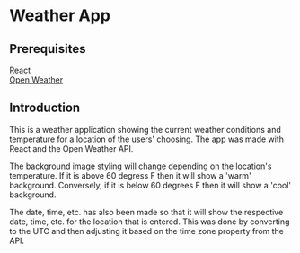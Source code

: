 <h1>Weather App</h1>
<h2>Prerequisites</h2>
<a href="https://reactjs.org/">React</a></br>
<a href="https://openweathermap.org/">Open Weather</a>
<h2>Introduction</h2>
<p>
This is a weather application showing the current weather conditions and temperature for a location of the users' choosing. The app was made with React and the Open Weather API.
</p>
<p>
The background image styling will change depending on the location's temperature. If it is above 60 degress F then it will show a 'warm' background. Conversely, if it is below 60 degrees F then it will show a 'cool' background. 
</p>
<p>
The date, time, etc. has also been made so that it will show the respective date, time, etc. for the location that is entered. This was done by converting to the UTC and then adjusting it based on the time zone property from the API.
</p>
